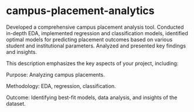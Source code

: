 # campus-placement-analytics
Developed a comprehensive campus placement analysis tool. Conducted in-depth EDA, implemented regression and classification models, identified optimal models for predicting placement outcomes based on various student and institutional parameters. Analyzed and presented key findings and insights.

This description emphasizes the key aspects of your project, including:

Purpose: Analyzing campus placements.

Methodology: EDA, regression, classification.

Outcome: Identifying best-fit models, data analysis, and insights of the dataset.
